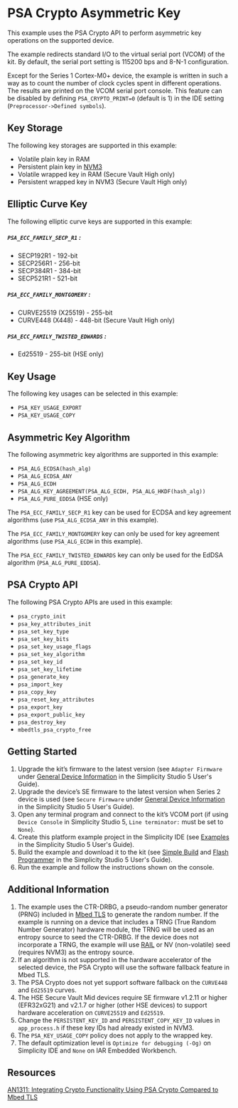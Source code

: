 # PSA Crypto Asymmetric Key


This example uses the PSA Crypto API to perform asymmetric key operations on the supported device.


The example redirects standard I/O to the virtual serial port (VCOM) of the kit. By default, the serial port setting is 115200 bps and 8-N-1 configuration.


Except for the Series 1 Cortex-M0+ device, the example is written in such a way as to count the number of clock cycles spent in different operations. The results are printed on the VCOM serial port console. This feature can be disabled by defining `PSA_CRYPTO_PRINT=0` (default is 1) in the IDE setting (`Preprocessor->Defined symbols`).


## Key Storage


The following key storages are supported in this example:


* Volatile plain key in RAM
* Persistent plain key in [NVM3](https://docs.silabs.com/gecko-platform/3.1/driver/api/group-nvm3)
* Volatile wrapped key in RAM (Secure Vault High only)
* Persistent wrapped key in NVM3 (Secure Vault High only)


## Elliptic Curve Key


The following elliptic curve keys are supported in this example:


##### `PSA_ECC_FAMILY_SECP_R1` :


* SECP192R1 - 192-bit
* SECP256R1 - 256-bit
* SECP384R1 - 384-bit
* SECP521R1 - 521-bit


##### `PSA_ECC_FAMILY_MONTGOMERY` :

* CURVE25519 (X25519) - 255-bit
* CURVE448 (X448) - 448-bit (Secure Vault High only)

##### `PSA_ECC_FAMILY_TWISTED_EDWARDS` :

* Ed25519 - 255-bit (HSE only)


## Key Usage


The following key usages can be selected in this example:


* `PSA_KEY_USAGE_EXPORT`
* `PSA_KEY_USAGE_COPY`


## Asymmetric Key Algorithm


The following asymmetric key algorithms are supported in this example:


* `PSA_ALG_ECDSA(hash_alg)`
* `PSA_ALG_ECDSA_ANY`
* `PSA_ALG_ECDH`
* `PSA_ALG_KEY_AGREEMENT(PSA_ALG_ECDH, PSA_ALG_HKDF(hash_alg))`
* `PSA_ALG_PURE_EDDSA` (HSE only)

The `PSA_ECC_FAMILY_SECP_R1` key can be used for ECDSA and key agreement algorithms (use `PSA_ALG_ECDSA_ANY` in this example).

The `PSA_ECC_FAMILY_MONTGOMERY` key can only be used for key agreement algorithms (use `PSA_ALG_ECDH` in this example).

The `PSA_ECC_FAMILY_TWISTED_EDWARDS` key can only be used for the EdDSA algorithm (`PSA_ALG_PURE_EDDSA`).

## PSA Crypto API


The following PSA Crypto APIs are used in this example:


* `psa_crypto_init`
* `psa_key_attributes_init`
* `psa_set_key_type`
* `psa_set_key_bits`
* `psa_set_key_usage_flags`
* `psa_set_key_algorithm`
* `psa_set_key_id`
* `psa_set_key_lifetime`
* `psa_generate_key`
* `psa_import_key`
* `psa_copy_key`
* `psa_reset_key_attributes`
* `psa_export_key`
* `psa_export_public_key`
* `psa_destroy_key`
* `mbedtls_psa_crypto_free`


## Getting Started


1. Upgrade the kit’s firmware to the latest version (see `Adapter Firmware` under [General Device Information](https://docs.silabs.com/simplicity-studio-5-users-guide/latest/ss-5-users-guide-about-the-launcher/welcome-and-device-tabs#general-device-information) in the Simplicity Studio 5 User's Guide).
2. Upgrade the device’s SE firmware to the latest version when Series 2 device is used (see `Secure Firmware` under [General Device Information](https://docs.silabs.com/simplicity-studio-5-users-guide/latest/ss-5-users-guide-about-the-launcher/welcome-and-device-tabs#general-device-information) in the Simplicity Studio 5 User's Guide).
3. Open any terminal program and connect to the kit’s VCOM port (if using `Device Console` in Simplicity Studio 5, `Line terminator:` must be set to `None`).
4. Create this platform example project in the Simplicity IDE (see [Examples](https://docs.silabs.com/simplicity-studio-5-users-guide/latest/ss-5-users-guide-getting-started/start-a-project#examples) in the Simplicity Studio 5 User's Guide).
5. Build the example and download it to the kit (see [Simple Build](https://docs.silabs.com/simplicity-studio-5-users-guide/latest/ss-5-users-guide-building-and-flashing/building#simple-build) and [Flash Programmer](https://docs.silabs.com/simplicity-studio-5-users-guide/latest/ss-5-users-guide-building-and-flashing/flashing#flash-programmer) in the Simplicity Studio 5 User's Guide).
6. Run the example and follow the instructions shown on the console.


## Additional Information


1. The example uses the CTR-DRBG, a pseudo-random number generator (PRNG) included in [Mbed TLS](https://docs.silabs.com/mbed-tls/latest/) to generate the random number. If the example is running on a device that includes a TRNG (True Random Number Generator) hardware module, the TRNG will be used as an entropy source to seed the CTR-DRBG. If the device does not incorporate a TRNG, the example will use [RAIL](https://docs.silabs.com/rail/latest/) or NV (non-volatile) seed (requires NVM3) as the entropy source.
2. If an algorithm is not supported in the hardware accelerator of the selected device, the PSA Crypto will use the software fallback feature in Mbed TLS.
3. The PSA Crypto does not yet support software fallback on the `CURVE448` and `Ed25519` curves.
4. The HSE Secure Vault Mid devices require SE firmware v1.2.11 or higher (EFR32xG21) and v2.1.7 or higher (other HSE devices) to support hardware acceleration on `CURVE25519` and `Ed25519`.
5. Change the `PERSISTENT_KEY_ID` and `PERSISTENT_COPY_KEY_ID` values in `app_process.h` if these key IDs had already existed in NVM3.
6. The `PSA_KEY_USAGE_COPY` policy does not apply to the wrapped key.
7. The default optimization level is `Optimize for debugging (-Og)` on Simplicity IDE and `None` on IAR Embedded Workbench.


## Resources


[AN1311: Integrating Crypto Functionality Using PSA Crypto Compared to Mbed TLS](https://www.silabs.com/documents/public/application-notes/an1311-mbedtls-psa-crypto-porting-guide.pdf)


